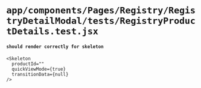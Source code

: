 # `app/components/Pages/Registry/RegistryDetailModal/tests/RegistryProductDetails.test.jsx`

#### `should render correctly for skeleton`

```
<Skeleton
  productId=""
  quickViewMode={true}
  transitionData={null}
/>
```


